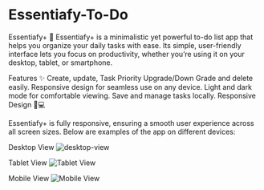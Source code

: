 # Essentiafy-To-Do

Essentiafy+ 📝
Essentiafy+ is a minimalistic yet powerful to-do list app that helps you organize your daily tasks with ease. Its simple, user-friendly interface lets you focus on productivity, whether you’re using it on your desktop, tablet, or smartphone.

Features ✨
Create, update, Task Priority Upgrade/Down Grade and delete easily.
Responsive design for seamless use on any device.
Light and dark mode for comfortable viewing.
Save and manage tasks locally.
Responsive Design 📱💻

Essentiafy+ is fully responsive, ensuring a smooth user experience across all screen sizes. Below are examples of the app on different devices:

Desktop View
![desktop-view](/images/desktop-view.png)

Tablet View
![Tablet View](./images/Tablet-veiw.png)

Mobile View
![Mobile View](./images/Mobile-devices.png)

